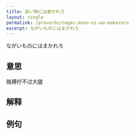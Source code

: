 ```yaml
---
title: 長い物には巻かれろ
layout: single
permalink: /proverbs/nagai-mono-ni-wa-makarero
excerpt: ながいものにはまかれろ
---
```


ながいものにはまかれろ

## 意思

胳膊拧不过大腿

## 解释

## 例句

